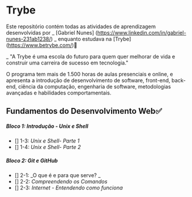 # Trybe

Este repositório contém todas as atividades de aprendizagem desenvolvidas por _ [Gabriel Nunes] (https://www.linkedin.com/in/gabriel-nunes-231ab1238/) _ enquanto estudava na [Trybe] (https://www.betrybe.com/):rocket:

_ "A Trybe é uma escola do futuro para quem quer melhorar de vida e construir uma carreira de sucesso em tecnologia."

O programa tem mais de 1.500 horas de aulas presenciais e online, e apresenta a introdução de desenvolvimento de software, front-end, back-end, ciência da computação, engenharia de software, metodologias avançadas e habilidades comportamentais.

## Fundamentos do Desenvolvimento Web:white_check_mark:

##### Bloco 1: Introdução - Unix e Shell

- [] 1-3: _Unix e Shell- Parte 1_
- [] 1-4: _Unix e Shell- Parte 2_

##### Bloco 2: Git e GitHub

- [] 2-1: _O que é e para que serve? _
- [] 2-2: _Compreendendo os Comandos_
- [] 2-3: _Internet - Entendendo como funciona_

